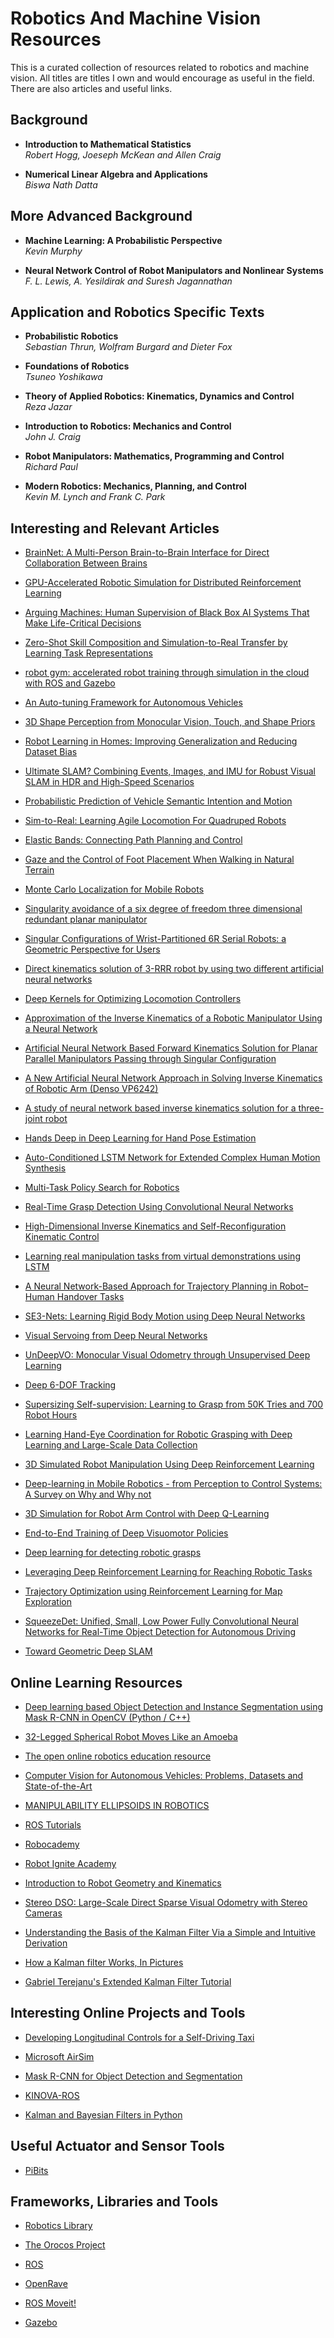 # Robotics And Machine Vision Resources

This is a curated collection of resources related to robotics and machine
vision.  All titles are titles I own and would encourage as useful in the 
field.  There are also articles and useful links.


## Background

  * __Introduction to Mathematical Statistics__     
    _Robert Hogg, Joeseph McKean and Allen Craig_
    
  * __Numerical Linear Algebra and Applications__     
    _Biswa Nath Datta_
    
    
    
## More Advanced Background    
    
  * __Machine Learning: A Probabilistic Perspective__    
    _Kevin Murphy_  
    
  * __Neural Network Control of Robot Manipulators and Nonlinear Systems__  
    _F. L. Lewis, A. Yesildirak and Suresh Jagannathan_  



## Application and Robotics Specific Texts

  * __Probabilistic Robotics__   
    _Sebastian Thrun, Wolfram Burgard and Dieter Fox_
    
  * __Foundations of Robotics__    
    _Tsuneo Yoshikawa_  
    
  * __Theory of Applied Robotics: Kinematics, Dynamics and Control__  
    _Reza Jazar_
    
  * __Introduction to Robotics: Mechanics and Control__  
    _John J. Craig_  
    
  * __Robot Manipulators: Mathematics, Programming and Control__  
    _Richard Paul_  
    
  * __Modern Robotics: Mechanics, Planning, and Control__  
    _Kevin M. Lynch and Frank C. Park_  



## Interesting and Relevant Articles

  * [BrainNet: A Multi-Person Brain-to-Brain Interface for Direct Collaboration Between Brains](https://arxiv.org/pdf/1809.08632.pdf)

  * [GPU-Accelerated Robotic Simulation for Distributed Reinforcement Learning](https://arxiv.org/pdf/1810.05762.pdf)

  * [Arguing Machines: Human Supervision of Black Box AI Systems That Make Life-Critical Decisions](https://arxiv.org/pdf/1710.04459.pdf)

  * [Zero-Shot Skill Composition and Simulation-to-Real Transfer by Learning Task Representations](https://arxiv.org/pdf/1810.02422.pdf)

  * [robot gym: accelerated robot training through simulation in the cloud with ROS and Gazebo](https://arxiv.org/pdf/1808.10369.pdf)

  * [An Auto-tuning Framework for Autonomous Vehicles](https://arxiv.org/pdf/1808.04913.pdf)

  * [3D Shape Perception from Monocular Vision, Touch, and Shape Priors](https://arxiv.org/pdf/1808.03247.pdf)

  * [Robot Learning in Homes: Improving Generalization and Reducing Dataset Bias](https://arxiv.org/pdf/1807.07049.pdf)

  * [Ultimate SLAM? Combining Events, Images, and IMU for Robust Visual SLAM in HDR and High-Speed Scenarios](http://rpg.ifi.uzh.ch/docs/RAL18_VidalRebecq.pdf)

  * [Probabilistic Prediction of Vehicle Semantic Intention and Motion](https://arxiv.org/pdf/1804.03629.pdf)

  * [Sim-to-Real: Learning Agile Locomotion For Quadruped Robots](https://arxiv.org/pdf/1804.10332.pdf)

  * [Elastic Bands: Connecting Path Planning and Control](https://personalrobotics.ri.cmu.edu/files/courses/papers/QuinlanElasticBands.pdf)

  * [Gaze and the Control of Foot Placement When Walking in Natural Terrain](http://www.cell.com/current-biology/fulltext/S0960-9822(18)30309-9)

  * [Monte Carlo Localization for Mobile Robots](http://www.cvlibs.net/projects/autonomous_vision_survey/literature/Dellaert1999ICRA.pdf)

  * [Singularity avoidance of a six degree of freedom three dimensional redundant planar manipulator](http://www.sciencedirect.com/science/article/pii/S0898122111011448)

  * [Singular Configurations of Wrist-Partitioned 6R Serial Robots: a Geometric Perspective for Users](http://citeseerx.ist.psu.edu/viewdoc/download?doi=10.1.1.88.1735&rep=rep1&type=pdf)

  * [Direct kinematics solution of 3-RRR robot by using two different artificial neural networks](http://ieeexplore.ieee.org/document/7367852/)

  * [Deep Kernels for Optimizing Locomotion Controllers](http://proceedings.mlr.press/v78/antonova17a/antonova17a.pdf)

  * [Approximation of the Inverse Kinematics of a Robotic Manipulator Using a Neural Network](http://www.ros.hw.ac.uk/bitstream/handle/10399/2265/DinhBH_0709_eps.pdf?sequence=1)

  * [Artificial Neural Network Based Forward Kinematics Solution for Planar Parallel Manipulators Passing through Singular Configuration](https://www.omicsonline.org/open-access/artificial-neural-network-based-forward-kinematics-solution-for-planar-parallel-manipulators-passing-through-singular-configuration-2168-9695.1000106.pdf)

  * [A New Artificial Neural Network Approach in Solving Inverse Kinematics of Robotic Arm (Denso VP6242)](http://downloads.hindawi.com/journals/cin/2016/5720163.pdf)

  * [A study of neural network based inverse kinematics solution for a three-joint robot](https://pdfs.semanticscholar.org/9062/8e6b996060cebfa2f1d3c02326e538aa913f.pdf)

  * [Hands Deep in Deep Learning for Hand Pose Estimation](https://arxiv.org/pdf/1502.06807.pdf)
  
  * [Auto-Conditioned LSTM Network for Extended Complex Human Motion Synthesis](https://arxiv.org/pdf/1707.05363.pdf)

  * [Multi-Task Policy Search for Robotics](http://citeseerx.ist.psu.edu/viewdoc/download?doi=10.1.1.438.205&rep=rep1&type=pdf)

  * [Real-Time Grasp Detection Using Convolutional Neural Networks](https://arxiv.org/pdf/1412.3128.pdf)

  * [High-Dimensional Inverse Kinematics and Self-Reconfiguration Kinematic Control](https://pdfs.semanticscholar.org/0783/c96aa798d9e02b906631abd7d8620ceec8be.pdf)
  
  * [Learning real manipulation tasks from virtual demonstrations using LSTM](https://arxiv.org/pdf/1603.03833.pdf)

  * [A Neural Network-Based Approach for Trajectory Planning in Robot–Human Handover Tasks](https://www.frontiersin.org/articles/10.3389/frobt.2016.00034/full) 
  
  * [SE3-Nets: Learning Rigid Body Motion using Deep Neural Networks](https://arxiv.org/pdf/1606.02378.pdf)

  * [Visual Servoing from Deep Neural Networks](https://arxiv.org/pdf/1705.08940.pdf)

  * [UnDeepVO: Monocular Visual Odometry through Unsupervised Deep Learning](https://arxiv.org/pdf/1709.06841.pdf)

  * [Deep 6-DOF Tracking](https://arxiv.org/pdf/1703.09771.pdf)

  * [Supersizing Self-supervision: Learning to Grasp from 50K Tries and 700 Robot Hours](https://arxiv.org/pdf/1509.06825.pdf)
  
  * [Learning Hand-Eye Coordination for Robotic Grasping with Deep Learning and Large-Scale Data Collection](https://arxiv.org/pdf/1603.02199.pdf)
  
  * [3D Simulated Robot Manipulation Using Deep Reinforcement Learning](http://www.doc.ic.ac.uk/~ejohns/Documents/stephen_james_thesis.pdf)
  
  * [Deep-learning in Mobile Robotics - from Perception to Control Systems: A Survey on Why and Why not](https://arxiv.org/pdf/1612.07139.pdf)
  
  * [3D Simulation for Robot Arm Control with Deep Q-Learning](https://arxiv.org/pdf/1609.03759.pdf)

  * [End-to-End Training of Deep Visuomotor Policies](http://www.jmlr.org/papers/volume17/15-522/15-522.pdf)
  
  * [Deep learning for detecting robotic grasps](http://www.cs.cornell.edu/~asaxena/papers/lenz_lee_saxena_deep_learning_grasping_ijrr2014.pdf)
  
  * [Leveraging Deep Reinforcement Learning for Reaching Robotic Tasks](http://juxi.net/workshop/deep-learning-robotic-vision-cvpr-2017/papers/2.pdf)
 
  * [Trajectory Optimization using Reinforcement Learning for Map Exploration](http://groups.csail.mit.edu/rrg/papers/ijrr08-tk.pdf)

  * [SqueezeDet: Unified, Small, Low Power Fully Convolutional Neural Networks for Real-Time Object Detection for Autonomous Driving](https://arxiv.org/pdf/1612.01051.pdf)

  * [Toward Geometric Deep SLAM](https://arxiv.org/pdf/1707.07410.pdf)


## Online Learning Resources

   * [Deep learning based Object Detection and Instance Segmentation using Mask R-CNN in OpenCV (Python / C++)](https://www.learnopencv.com/deep-learning-based-object-detection-and-instance-segmentation-using-mask-r-cnn-in-opencv-python-c/)

  * [32-Legged Spherical Robot Moves Like an Amoeba](https://spectrum.ieee.org/automaton/robotics/robotics-hardware/32-legged-spherical-robot-moves-like-an-amoeba)

  * [The open online robotics education resource](https://robotacademy.net.au)

  * [Computer Vision for Autonomous Vehicles: Problems, Datasets and State-of-the-Art](http://www.cvlibs.net/projects/autonomous_vision_survey/)

  * [MANIPULABILITY ELLIPSOIDS IN ROBOTICS](https://engineerjau.wordpress.com/2013/05/04/advanced-robotics-manipulability-ellipsoids/)

  * [ROS Tutorials](http://wiki.ros.org/ROS/Tutorials/)

  * [Robocademy](http://robocademy.com/)
  
  * [Robot Ignite Academy](http://www.theconstructsim.com/construct-learn-develop-robots-using-ros/robotigniteacademy_learnros-2/)

  * [Introduction to Robot Geometry and Kinematics](http://www.seas.upenn.edu/~meam520/notes02/IntroRobotKinematics5.pdf)

  * [Stereo DSO: Large-Scale Direct Sparse Visual Odometry with Stereo Cameras](https://vision.in.tum.de/_media/spezial/bib/wang2017stereodso.pdf)

  * [Understanding the Basis of the Kalman Filter Via a Simple and Intuitive Derivation](http://www.cl.cam.ac.uk/~rmf25/papers/Understanding%20the%20Basis%20of%20the%20Kalman%20Filter.pdf)
  
  * [How a Kalman filter Works, In Pictures](http://www.bzarg.com/p/how-a-kalman-filter-works-in-pictures/)
  
  * [Gabriel Terejanu's Extended Kalman Filter Tutorial](https://homes.cs.washington.edu/~todorov/courses/cseP590/readings/tutorialEKF.pdf)



## Interesting Online Projects and Tools

  * [Developing Longitudinal Controls for a Self-Driving Taxi](https://www.mathworks.com/company/newsletters/articles/developing-longitudinal-controls-for-a-self-driving-taxi.html)

  * [Microsoft AirSim](https://github.com/Microsoft/AirSim)

  * [Mask R-CNN for Object Detection and Segmentation](https://github.com/matterport/Mask_RCNN)

  * [KINOVA-ROS](https://github.com/Kinovarobotics/kinova-ros)

  * [Kalman and Bayesian Filters in Python](https://github.com/rlabbe/Kalman-and-Bayesian-Filters-in-Python)



## Useful Actuator and Sensor Tools

  * [PiBits](https://github.com/richardghirst/PiBits)
  
  
  
## Frameworks, Libraries and Tools

  * [Robotics Library](https://www.roboticslibrary.org/)
  
  * [The Orocos Project](http://www.orocos.org/)
  
  * [ROS](http://www.ros.org/)
  
  * [OpenRave](http://openrave.org/)
  
  * [ROS Moveit!](http://moveit.ros.org/)

  * [Gazebo](http://gazebosim.org/)
  
